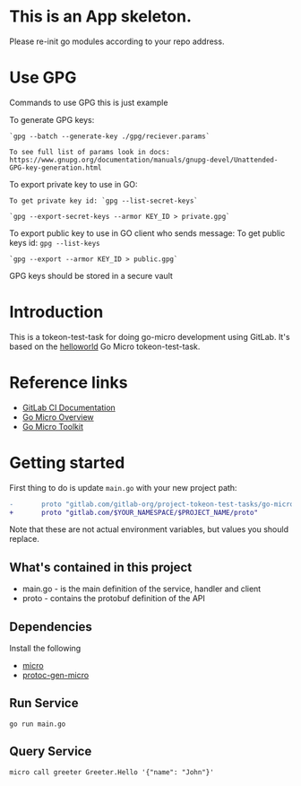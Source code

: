 # This is an App skeleton.

Please re-init go modules according to your repo address.

# Use GPG

Commands to use GPG this is just example

To generate GPG keys:

    `gpg --batch --generate-key ./gpg/reciever.params`

    To see full list of params look in docs: https://www.gnupg.org/documentation/manuals/gnupg-devel/Unattended-GPG-key-generation.html

To export private key to use in GO:

    To get private key id: `gpg --list-secret-keys`

    `gpg --export-secret-keys --armor KEY_ID > private.gpg`

To export public key to use in GO client who sends message:
To get public keys id: `gpg --list-keys`

    `gpg --export --armor KEY_ID > public.gpg`

GPG keys should be stored in a secure vault

# Introduction

This is a tokeon-test-task for doing go-micro development using GitLab. It's based on the
[helloworld](https://github.com/micro/examples/tree/master/helloworld) Go Micro
tokeon-test-task.

# Reference links

- [GitLab CI Documentation](https://docs.gitlab.com/ee/ci/)
- [Go Micro Overview](https://micro.mu/docs/go-micro.html)
- [Go Micro Toolkit](https://micro.mu/docs/go-micro.html)

# Getting started

First thing to do is update `main.go` with your new project path:

```diff
-       proto "gitlab.com/gitlab-org/project-tokeon-test-tasks/go-micro/proto"
+       proto "gitlab.com/$YOUR_NAMESPACE/$PROJECT_NAME/proto"
```

Note that these are not actual environment variables, but values you should
replace.

## What's contained in this project

- main.go - is the main definition of the service, handler and client
- proto - contains the protobuf definition of the API

## Dependencies

Install the following

- [micro](https://github.com/micro/micro)
- [protoc-gen-micro](https://github.com/micro/protoc-gen-micro)

## Run Service

```shell
go run main.go
```

## Query Service

```
micro call greeter Greeter.Hello '{"name": "John"}'
```
